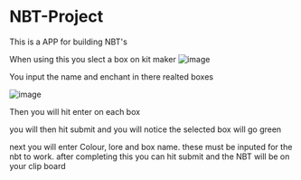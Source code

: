 # NBT-Project
This is a APP for building NBT's


When using this you slect a box on kit maker 
![image](https://user-images.githubusercontent.com/78139058/150584917-a97ba06f-1127-4490-85a4-27008964366f.png)

You input the name and enchant in there realted boxes

![image](https://user-images.githubusercontent.com/78139058/150584983-f3274f16-745f-4727-ade9-3489b6bae004.png)

Then you will hit enter on each box

you will then hit submit and you will notice the selected box will go green

next you will enter Colour, lore and box name. these must be inputed for the nbt to work.
after completing this you can hit submit and the NBT will be on your clip board
